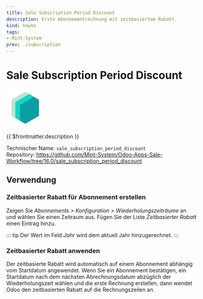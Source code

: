```yaml
---
title: Sale Subscription Period Discount
description: Erste Abonnementrechnung mit zeitbasiertem Rabatt.
kind: howto
tags:
- Mint-System
prev: ./subscription
---
```

# Sale Subscription Period Discount
![icon_oms_box](attachments/icons_odoo_mint_system.png)

{{ $frontmatter.description }}

Technischer Name: `sale_subscription_period_discount`\
Repository: <https://github.com/Mint-System/Odoo-Apps-Sale-Workflow/tree/16.0/sale_subscription_period_discount>

## Verwendung

### Zeitbasierter Rabatt für Abonnement erstellen

Zeigen Sie *Abonnements > Konfiguration > Wiederholungszeiträume* an und wählen Sie einen Zeitraum aus. Fügen Sie der Liste *Zeitbasierter Rabatt* einen Eintrag hinzu.

::: tip
Der Wert im Feld *Jahr* wird dem aktuell Jahr hinzugerechnet.
:::

### Zeitbasierter Rabatt anwenden

Der zeitbasierte Rabatt wird automatisch auf einem Abonnement abhängig vom Startdatum angewendet. Wenn Sie ein Abonnement bestätigen, ein Startdatum nach dem nächsten Abrechnungsdatum abzüglich der Wiederholungszeit wählen und die erste Rechnung erstellen, dann wendet Odoo den zeitbasierten Rabatt auf die Rechnungszeilen an.
